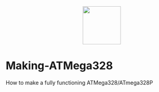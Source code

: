 <div id="header" align="center">
  <img src="[https://media.giphy.com/media/M9gbBd9nbDrOTu1Mqx/giphy.gif](https://media0.giphy.com/media/rf9e6tup1MCKus2i1n/giphy.gif?cid=ecf05e47b53i775gnlvw9nopm7g16feaz8ygaz55dvyk3066&ep=v1_gifs_search&rid=giphy.gif&ct=g)https://media0.giphy.com/media/rf9e6tup1MCKus2i1n/giphy.gif?cid=ecf05e47b53i775gnlvw9nopm7g16feaz8ygaz55dvyk3066&ep=v1_gifs_search&rid=giphy.gif&ct=g" width="100"/>
</div>

# Making-ATMega328
How to make a fully functioning ATMega328/ATmega328P
